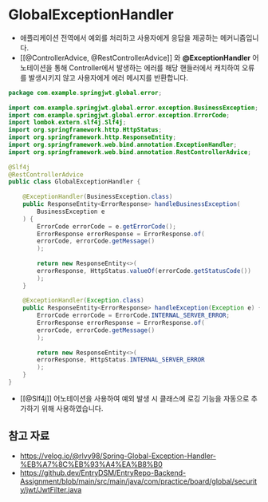 # GlobalExceptionHandler
- 애플리케이션 전역에서 예외를 처리하고 사용자에게 응답을 제공하는 메커니즘입니다.
- [[@ControllerAdvice, @RestControllerAdvice]] 와 **@ExceptionHandler** 어노테이션을 통해 Controller에서 발생하는 에러를 해당 핸들러에서 캐치하여 오류를 발생시키지 않고 사용자에게 에러 메시지를 반환합니다.
```java
package com.example.springjwt.global.error;  
  
import com.example.springjwt.global.error.exception.BusinessException;  
import com.example.springjwt.global.error.exception.ErrorCode;  
import lombok.extern.slf4j.Slf4j;  
import org.springframework.http.HttpStatus;  
import org.springframework.http.ResponseEntity;  
import org.springframework.web.bind.annotation.ExceptionHandler;  
import org.springframework.web.bind.annotation.RestControllerAdvice;  
  
@Slf4j  
@RestControllerAdvice  
public class GlobalExceptionHandler {  
  
    @ExceptionHandler(BusinessException.class)  
    public ResponseEntity<ErrorResponse> handleBusinessException(
	    BusinessException e
	) {  
        ErrorCode errorCode = e.getErrorCode();  
        ErrorResponse errorResponse = ErrorResponse.of(
        errorCode, errorCode.getMessage()
        );  
  
        return new ResponseEntity<>(
        errorResponse, HttpStatus.valueOf(errorCode.getStatusCode())
        );  
    }  
  
    @ExceptionHandler(Exception.class)  
    public ResponseEntity<ErrorResponse> handleException(Exception e) {  
        ErrorCode errorCode = ErrorCode.INTERNAL_SERVER_ERROR;  
        ErrorResponse errorResponse = ErrorResponse.of(
        errorCode, errorCode.getMessage()
        );  
  
        return new ResponseEntity<>(
        errorResponse, HttpStatus.INTERNAL_SERVER_ERROR
        );  
    }  
}
```
- [[@Slf4j]] 어노테이션을 사용하여 예외 발생 시 클래스에 로깅 기능을 자동으로 추가하기 위해 사용하였습니다.
## 참고 자료
- https://velog.io/@rlvy98/Spring-Global-Exception-Handler-%EB%A7%8C%EB%93%A4%EA%B8%B0
- https://github.dev/EntryDSM/EntryRepo-Backend-Assignment/blob/main/src/main/java/com/practice/board/global/security/jwt/JwtFilter.java